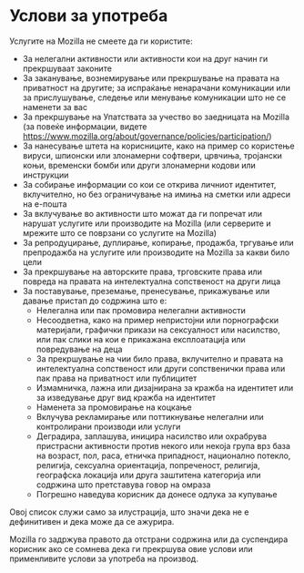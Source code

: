 # Услови за употреба

Услугите на Mozilla не смеете да ги користите:

* За нелегални активности или активности кои на друг начин ги прекршуваат законите 
* За заканување, вознемирување или прекршување на правата на приватност на другите; 
за испраќање ненарачани комуникации или за прислушување, следење или менување комуникации што не се наменети за вас
* За прекршување на Упатствата за учество во заедницата на Mozilla (за повеќе информации, видете 
<https://www.mozilla.org/about/governance/policies/participation/>)
* За нанесување штета на корисниците, како на пример со користење вируси, шпионски 
или злонамерни софтвери, црвчиња, тројански коњи, временски бомби или други злонамерни кодови или инструкции
*	За собирање информации со кои се открива личниот идентитет, вклучително, но без ограничување на имиња на сметки или адреси на е-пошта
* За вклучување во активности што можат да ги попречат или нарушат услугите или 
производите на Mozilla (или серверите и мрежите што се поврзани со услугите на Mozilla)
* За репродуцирање, дуплирање, копирање, продажба, тргување или препродажба на услугите 
или производите на Mozilla за какви било цели
* За прекршување на авторските права, трговските права или повреда на правата на 
интелектуална сопственост на други лица
* За поставување, преземање, пренесување, прикажување или давање пристап до содржина што е:
    * Нелегална или пак промовира нелегални активности
    * Несоодветна, како на пример непристојни или порнографски материјали, графички прикази на сексуалност или насилство, или пак слики на кои е прикажана експлоатација или повредување на деца
    * За прекршување на чии било права, вклучително и правата на интелектуална сопственост или други сопственички права или пак права на приватност или публицитет
    * Измамничка, лажна или дизајнирана за кражба на идентитет или за изведување друг вид кражба на идентитет
    * Наменета за промовирање на коцкање
    * Вклучува рекламирање или поттикнување нелегални или контролирани производи или услуги
    * Деградира, заплашува, иницира насилство или охрабрува пристрасни активности против некого или некоја група врз база на возраст, пол, раса, етничка припадност, национално потекло, религија, сексуална ориентација, попреченост, религија, географска локација или друга заштитена категорија или содржина што претставува говор на омраза
    * Погрешно наведува корисник да донесе одлука за купување

Овој список служи само за илустрација, што значи дека не е дефинитивен и дека може да се ажурира.

Mozilla го задржува правото да отстрани содржина или да суспендира корисник ако се сомнева дека ги прекршува овие услови или применливите услови за употреба на производ. 
